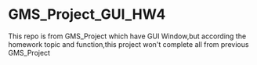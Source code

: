 GMS_Project_GUI_HW4
===================

This repo is from GMS_Project which have GUI Window,but according the homework topic and function,this project won't complete all from previous GMS_Project
